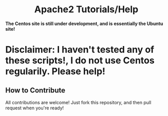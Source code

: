 <link rel="stylesheet" href="https://apache.mrmagicpie.xyz/custom-assets/style.css">
<h1 align="center">Apache2 Tutorials/Help</h1>

**The Centos site is still under development, and is essentially the Ubuntu site!**

<h1>Disclaimer: I haven't tested any of these scripts!, I do not use Centos regularily. Please help!</h1>

<!--
<h2>FAQ</h2>

<h3>What do I need to use this?</h3>

All prerequisits will be shown in the First message sent by the script. Most times, you will need a fully qualified domain name, and an SSL certificate to go with it! 

These scripts are currently only supported on Ubuntu. Feel free to try them on Debian, or any other Linux OS, though I give no garuntee that it will work!

SSL can be obtained for free here:
- <a href="https://cloudflare.com">https://cloudflare.com</a>
- <a href="https://letsencrypt.org">https://letsencrypt.org</a>
-->
<h2>How to Contribute</h2>

All contributions are welcome! Just fork this repository, and then pull request when you're ready! 
